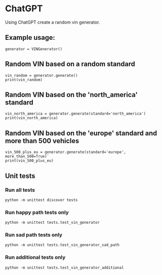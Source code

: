 # ChatGPT

Using ChatGPT create a random vin generator. 

## Example usage:
`generator = VINGenerator()`

## Random VIN based on a random standard
```
vin_random = generator.generate()
print(vin_random)
```

## Random VIN based on the 'north_america' standard
```
vin_north_america = generator.generate(standard='north_america')
print(vin_north_america)
```

## Random VIN based on the 'europe' standard and more than 500 vehicles
```
vin_500_plus_eu = generator.generate(standard='europe', more_than_500=True)`
print(vin_500_plus_eu)
```

## Unit tests
### Run all tests
`python -m unittest discover tests`

### Run happy path tests only
`python -m unittest tests.test_vin_generator`

### Run sad path tests only
`python -m unittest tests.test_vin_generator_sad_path`

### Run additional tests only
`python -m unittest tests.test_vin_generator_additional`

